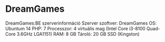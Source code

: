 # DreamGames
DreamGames:BE szerverinformáció
Szerver szoftver: DreamGames 
OS: Ubuntum 14
PHP: 7 
Processzor: 4 virtuális mag (Intel Core i3-8100 Quad-Core 3.6GHz LGA1151) 
RAM: 8 GB 
Tároló: 20 GB SSD (Kingston)
